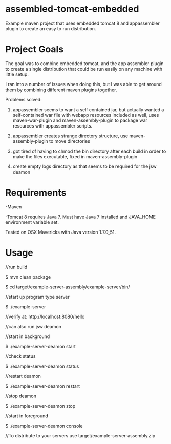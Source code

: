 assembled-tomcat-embedded
=========================

Example maven project that uses embedded tomcat 8 and appassembler plugin to create an easy to run distribution.


Project Goals
=========================
The goal was to combine embedded tomcat, and the app assembler plugin to create a single distribution that could be run easily on any machine with little setup.

I ran into a number of issues when doing this, but I was able to get around them by combining different maven plugins together.

Problems solved:

1. appassembler seems to want a self contained jar, but actually wanted a self-contained war file with webapp resources included as well, uses maven-war-plugin and maven-assembly-plugin to package war resources with appassembler scripts.

2. appassembler creates strange directory structure, use maven-assembly-plugin to move directories

3. got tired of having to chmod the bin directory after each build in order to make the files executable, fixed in maven-assembly-plugin

4. create empty logs directory as that seems to be required for the jsw deamon

Requirements
=========================
-Maven

-Tomcat 8 requires Java 7.  Must have Java 7 installed and JAVA_HOME environment variable set.

Tested on OSX Mavericks with Java version 1.7.0_51.


Usage
=========================
//run build

$ mvn clean package

$ cd target/example-server-assembly/example-server/bin/

//start up program type server

$ ./example-server

//verify at:
http://localhost:8080/hello

//can also run jsw deamon

//start in background

$ ./example-server-deamon start

//check status

$ ./example-server-deamon status

//restart deamon

$ ./example-server-deamon restart

//stop deamon

$ ./example-server-deamon stop

//start in foreground

$ ./example-server-deamon console

//To distribute to your servers use target/example-server-assembly.zip
